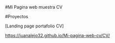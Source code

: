 #Mi Pagina web muestra CV

#Proyectos

[Landing page portafolio CV]

https://juanalejo32.github.io/Mi-pagina-web-cv/CV/